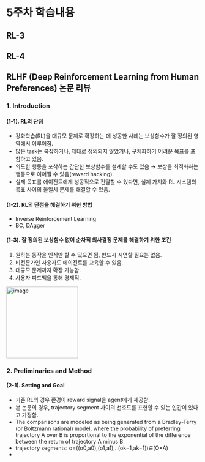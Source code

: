# 5주차 학습내용
## RL-3
## RL-4
## RLHF (Deep Reinforcement Learning from Human Preferences) 논문 리뷰
### 1. Introduction
#### (1-1). RL의 단점 
- 강화학습(RL)을 대규모 문제로 확장하는 데 성공한 사례는 보상함수가 잘 정의된 영역에서 이루어짐.
- 많은 task는 복잡하거나, 제대로 정의되지 않았거나, 구체화하기 어려운 목표를 포함하고 있음.
- 의도한 행동을 포착하는 간단한 보상함수를 설계할 수도 있음 → 보상을 최적화하는 행동으로 이어질 수 있음(reward hacking).
- 실제 목표를 에이전트에게 성공적으로 전달할 수 있다면, 실제 가치와 RL 시스템의 목표 사이의 불일치 문제를 해결할 수 있음.
#### (1-2). RL의 단점을 해결하기 위한 방법
- Inverse Reinforcement Learning
- BC, DAgger
#### (1-3). 잘 정의된 보상함수 없이 순차적 의사결정 문제를 해결하기 위한 조건
1. 원하는 동작을 인식만 할 수 있으면 됨, 반드시 시연할 필요는 없음.
2. 비전문가인 사용자도 에이전트를 교육할 수 있음.
3. 대규모 문제까지 확장 가능함.
4. 사용자 피드백을 통해 경제적.
<img width="187" alt="image" src="https://github.com/eunjuyummy/AI_Project_CoRLHF/assets/101487529/5b7b2712-78c1-440a-b02a-ed49f756880c">

### 2. Preliminaries and Method
#### (2-1). Setting and Goal
- 기존 RL의 경우 환경이 reward signal을 agent에게 제공함.
- 본 논문의 경우, trajectory segment 사이의 선호도를 표현할 수 있는 인간이 있다고 가정함.
- The comparisons are modeled as being generated from a Bradley-Terry (or Boltzmann rational) model, where the probability of preferring trajectory A over B is proportional to the exponential of the difference between the return of trajectory A minus B
- trajectory segments: σ=((o0,a0),(o1,a1),..(ok−1,ak−1))∈(O×A)
- 
